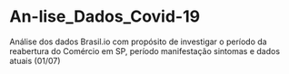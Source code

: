 # An-lise_Dados_Covid-19
Análise dos dados Brasil.io com propósito de investigar o período da reabertura do Comércio em SP, período manifestação sintomas e dados atuais (01/07)
